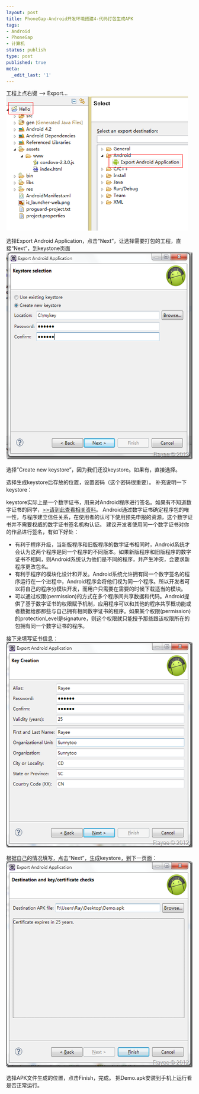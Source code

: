 ```yaml
---
layout: post
title: PhoneGap-Android开发环境搭建4-代码打包生成APK
tags:
- Android
- PhoneGap
- 计算机
status: publish
type: post
published: true
meta:
  _edit_last: '1'
---
```

工程上点右键 –> Export…
<a href="/images/2013/01/4.1.png"><img class="alignnone size-full wp-image-2257" alt="4.1" src="/images/2013/01/4.1.png" width="491" height="362" /></a>

选择Export Android Application，点击“Next”，让选择需要打包的工程，直接“Next”，到keystone页面
<a href="/images/2013/01/4.2.png"><img class="alignnone size-full wp-image-2258" alt="4.2" src="/images/2013/01/4.2.png" width="539" height="561" /></a>

选择”Create new keystore”，因为我们还没keystore。如果有，直接选择。

选择生成keystore后存放的位置，设置密码（这个密码很重要）。
补充说明一下keystore：

keystore实际上是一个数字证书，用来对Android程序进行签名。如果有不知道数字证书的同学，<a href="http://baike.baidu.com/view/16501.htm" target="_blank">>>请到此查看相关资料</a>。
Android通过数字证书确定程序包的唯一性，与程序建立信任关系，在使用者的认可下使用预先申报的资源，这个数字证书并不需要权威的数字证书签名机构认证。
建议开发者使用同一个数字证书对你的作品进行签名，有如下好处：
<ul>
	<li>有利于程序升级，当新版程序和旧版程序的数字证书相同时，Android系统才会认为这两个程序是同一个程序的不同版本。如果新版程序和旧版程序的数字证书不相同，则Android系统认为他们是不同的程序，并产生冲突，会要求新程序更改包名。</li>
	<li>有利于程序的模块化设计和开发。Android系统允许拥有同一个数字签名的程序运行在一个进程中，Android程序会将他们视为同一个程序。所以开发者可以将自己的程序分模块开发，而用户只需要在需要的时候下载适当的模块。</li>
	<li>可以通过权限(permission)的方式在多个程序间共享数据和代码。Android提供了基于数字证书的权限赋予机制，应用程序可以和其他的程序共享概功能或者数据给那那些与自己拥有相同数字证书的程序。如果某个权限(permission)的protectionLevel是signature，则这个权限就只能授予那些跟该权限所在的包拥有同一个数字证书的程序。</li>
</ul>

接下来填写证书信息：
<a href="/images/2013/01/4.3.png"><img src="/images/2013/01/4.3.png" alt="4.3" width="532" height="556" class="alignnone size-full wp-image-2259" /></a>

根据自己的情况填写，点击“Next”，生成keystore，到下一页面：
<a href="/images/2013/01/4.4.png"><img src="/images/2013/01/4.4.png" alt="4.4" width="532" height="557" class="alignnone size-full wp-image-2260" /></a>

选择APK文件生成的位置，点击Finish，完成。
把Demo.apk安装到手机上运行看是否正常运行。
